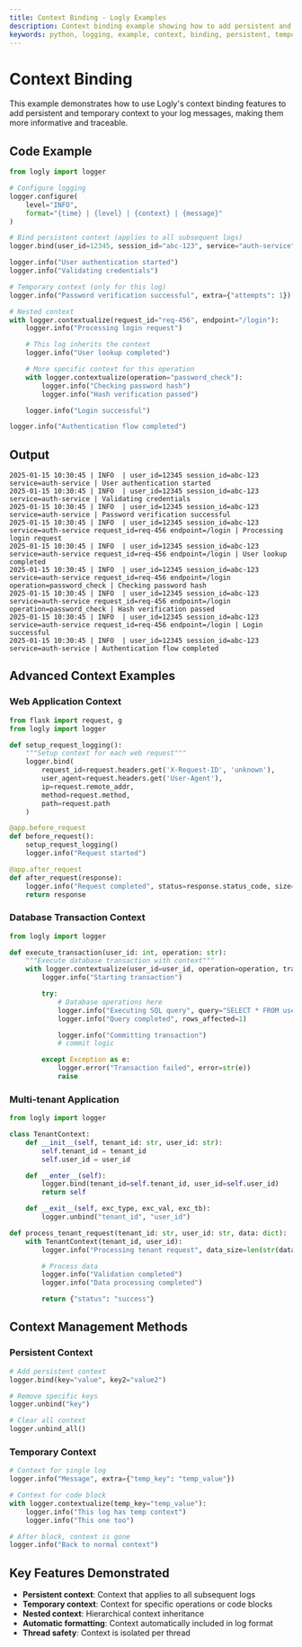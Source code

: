 ```yaml
---
title: Context Binding - Logly Examples
description: Context binding example showing how to add persistent and temporary context to log messages for better traceability.
keywords: python, logging, example, context, binding, persistent, temporary, traceability, logly
---
```


# Context Binding

This example demonstrates how to use Logly's context binding features to add persistent and temporary context to your log messages, making them more informative and traceable.

## Code Example

```python
from logly import logger

# Configure logging
logger.configure(
    level="INFO",
    format="{time} | {level} | {context} | {message}"
)

# Bind persistent context (applies to all subsequent logs)
logger.bind(user_id=12345, session_id="abc-123", service="auth-service")

logger.info("User authentication started")
logger.info("Validating credentials")

# Temporary context (only for this log)
logger.info("Password verification successful", extra={"attempts": 1})

# Nested context
with logger.contextualize(request_id="req-456", endpoint="/login"):
    logger.info("Processing login request")

    # This log inherits the context
    logger.info("User lookup completed")

    # More specific context for this operation
    with logger.contextualize(operation="password_check"):
        logger.info("Checking password hash")
        logger.info("Hash verification passed")

    logger.info("Login successful")

logger.info("Authentication flow completed")
```

## Output

```
2025-01-15 10:30:45 | INFO  | user_id=12345 session_id=abc-123 service=auth-service | User authentication started
2025-01-15 10:30:45 | INFO  | user_id=12345 session_id=abc-123 service=auth-service | Validating credentials
2025-01-15 10:30:45 | INFO  | user_id=12345 session_id=abc-123 service=auth-service | Password verification successful
2025-01-15 10:30:45 | INFO  | user_id=12345 session_id=abc-123 service=auth-service request_id=req-456 endpoint=/login | Processing login request
2025-01-15 10:30:45 | INFO  | user_id=12345 session_id=abc-123 service=auth-service request_id=req-456 endpoint=/login | User lookup completed
2025-01-15 10:30:45 | INFO  | user_id=12345 session_id=abc-123 service=auth-service request_id=req-456 endpoint=/login operation=password_check | Checking password hash
2025-01-15 10:30:45 | INFO  | user_id=12345 session_id=abc-123 service=auth-service request_id=req-456 endpoint=/login operation=password_check | Hash verification passed
2025-01-15 10:30:45 | INFO  | user_id=12345 session_id=abc-123 service=auth-service request_id=req-456 endpoint=/login | Login successful
2025-01-15 10:30:45 | INFO  | user_id=12345 session_id=abc-123 service=auth-service | Authentication flow completed
```

## Advanced Context Examples

### Web Application Context

```python
from flask import request, g
from logly import logger

def setup_request_logging():
    """Setup context for each web request"""
    logger.bind(
        request_id=request.headers.get('X-Request-ID', 'unknown'),
        user_agent=request.headers.get('User-Agent'),
        ip=request.remote_addr,
        method=request.method,
        path=request.path
    )

@app.before_request
def before_request():
    setup_request_logging()
    logger.info("Request started")

@app.after_request
def after_request(response):
    logger.info("Request completed", status=response.status_code, size=len(response.data))
    return response
```

### Database Transaction Context

```python
from logly import logger

def execute_transaction(user_id: int, operation: str):
    """Execute database transaction with context"""
    with logger.contextualize(user_id=user_id, operation=operation, transaction_id="tx-123"):
        logger.info("Starting transaction")

        try:
            # Database operations here
            logger.info("Executing SQL query", query="SELECT * FROM users")
            logger.info("Query completed", rows_affected=1)

            logger.info("Committing transaction")
            # commit logic

        except Exception as e:
            logger.error("Transaction failed", error=str(e))
            raise
```

### Multi-tenant Application

```python
from logly import logger

class TenantContext:
    def __init__(self, tenant_id: str, user_id: str):
        self.tenant_id = tenant_id
        self.user_id = user_id

    def __enter__(self):
        logger.bind(tenant_id=self.tenant_id, user_id=self.user_id)
        return self

    def __exit__(self, exc_type, exc_val, exc_tb):
        logger.unbind("tenant_id", "user_id")

def process_tenant_request(tenant_id: str, user_id: str, data: dict):
    with TenantContext(tenant_id, user_id):
        logger.info("Processing tenant request", data_size=len(str(data)))

        # Process data
        logger.info("Validation completed")
        logger.info("Data processing completed")

        return {"status": "success"}
```

## Context Management Methods

### Persistent Context

```python
# Add persistent context
logger.bind(key="value", key2="value2")

# Remove specific keys
logger.unbind("key")

# Clear all context
logger.unbind_all()
```

### Temporary Context

```python
# Context for single log
logger.info("Message", extra={"temp_key": "temp_value"})

# Context for code block
with logger.contextualize(temp_key="temp_value"):
    logger.info("This log has temp context")
    logger.info("This one too")

# After block, context is gone
logger.info("Back to normal context")
```

## Key Features Demonstrated

- **Persistent context**: Context that applies to all subsequent logs
- **Temporary context**: Context for specific operations or code blocks
- **Nested context**: Hierarchical context inheritance
- **Automatic formatting**: Context automatically included in log format
- **Thread safety**: Context is isolated per thread